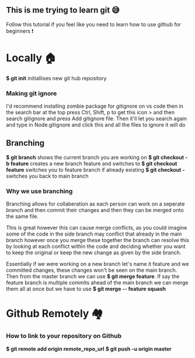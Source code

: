 ## This is me trying to learn git 😅
Follow this tutorial if you feel like you need to learn how to use github for beginners ❗


# Locally 🏠

**$ git init**
initiallises new git hub repository

### Making git ignore
I'd recommend installing zombie package for gitignore on vs code
then in the search bar at the top press Ctrl, Shift, p to get this icon > and then search gitignore and press Add gitignore file. Then it'll let you search again and type in
Node.gitignore and click this and all the files to ignore it will do

## Branching

**$ git branch** shows the current branch you are working on
**$ git checkout -b feature** creates a new branch feature and switches to
**$ git checkout feature** switches you to feature branch if already existing
**$ git checkout -** switches you back to main branch

### Why we use branching
Branching allows for collaberation as each person can work on a seperate branch and then commit their changes and then they can be merged onto the same file.

This is great however this can cause merge conflicts, as you could imagine some of the code in the side branch may conflict that already in the main branch however once you merge these together the branch 
can resolve this by looking at each conflict within the code and deciding whether you want to keep the original or keep the new change as given by the side branch.

Essentially if we were working on a new branch let's name it feature and we committed changes, these changes won't be seen on the main branch. Then from the master branch we can use
**$ git merge feature**. 
If say the feature branch is multiple commits ahead of the main branch we can merge them all at once but we have to use **$ git merge -- feature squash**


# Github Remotely 🏘️

### How to link to your repository on Github
**$ git remote add origin remote_repo_url**
**$ git push -u origin master**



